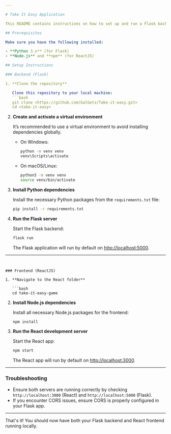 ```yaml
---

# Take It Easy Application

This README contains instructions on how to set up and run a Flask backend and ReactJS frontend locally.

## Prerequisites

Make sure you have the following installed:

- **Python 3.x** (for Flask)
- **Node.js** and **npm** (for ReactJS)

## Setup Instructions

### Backend (Flask)

1. **Clone the repository**

   Clone this repository to your local machine:
   ```bash
   git clone <https://github.com/GalGetz/Take-it-easy.git>
   cd <take-it-easy>
   ```

2. **Create and activate a virtual environment**

   It’s recommended to use a virtual environment to avoid installing dependencies globally.

   - On Windows:
     ```bash
     python -m venv venv
     venv\Scripts\activate
     ```

   - On macOS/Linux:
     ```bash
     python3 -m venv venv
     source venv/bin/activate
     ```

3. **Install Python dependencies**

   Install the necessary Python packages from the `requirements.txt` file:

   ```bash
   pip install -r requirements.txt
   ```

4. **Run the Flask server**

   Start the Flask backend:

   ```bash
   flask run
   ```

   The Flask application will run by default on [http://localhost:5000](http://localhost:5000).

---
```


### Frontend (ReactJS)

1. **Navigate to the React folder**

   ```bash
   cd take-it-easy-game
   ```

2. **Install Node.js dependencies**

   Install all necessary Node.js packages for the frontend:

   ```bash
   npm install
   ```

3. **Run the React development server**

   Start the React app:

   ```bash
   npm start
   ```

   The React app will run by default on [http://localhost:3000](http://localhost:3000).

---

### Troubleshooting

- Ensure both servers are running correctly by checking `http://localhost:3000` (React) and `http://localhost:5000` (Flask).
- If you encounter CORS issues, ensure CORS is properly configured in your Flask app.

---

That's it! You should now have both your Flask backend and React frontend running locally.

